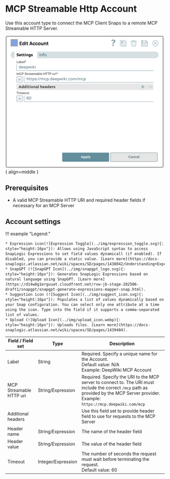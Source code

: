 # MCP Streamable Http Account

Use this account type to connect the MCP Client Snaps to a remote MCP Streamable HTTP Server. 

![MCP Streamable HTTP Account screenshot](../img/mcp-streamable-http-account.png){ align=middle }

## Prerequisites

* A valid MCP Streamable HTTP URI and required header fields if necessary for an MCP Server

## Account settings

!!! example "Legend:"

    * Expression icon(![Expression Toggle](../img/expression_toggle.svg){: style="height:16px"}): Allows using JavaScript syntax to access SnapLogic Expressions to set field values dynamicall (if enabled). If disabled, you can provide a static value. [Learn more](https://docs-snaplogic.atlassian.net/wiki/spaces/SD/pages/1438042/Understanding+Expressions+in+SnapLogic).
    * SnapGPT (![SnapGPT Icon](../img/snapgpt_logo.svg){: style="height:16px"}): Generates SnapLogic Expressions based on natural language using SnapGPT. [Learn more](https://d14w8g1erguuat.cloudfront.net/rvw-jb-stage-202506-draft1/snapgpt/snapgpt-generate-expressions-mapper-snap.html).
    * Suggestion icon (![Suggest Icon](../img/suggest_icon.svg){: style="height:16px"}): Populates a list of values dynamically based on your Snap configuration. You can select only one attribute at a time using the icon. Type into the field if it supports a comma-separated list of values.
    * Upload (![Upload Icon](../img/upload_icon.webp){: style="height:16px"}): Uploads files. [Learn more](https://docs-snaplogic.atlassian.net/wiki/spaces/SD/pages/1439404).

| Field / Field set | Type | Description |
| ----------------- | ---- | ----------- |
| Label | String | Required. Specify a unique name for the Account.<br/>Default value: N/A<br/>Example: DeepWiki MCP Account |
| MCP Streamable HTTP uri | String/Expression | Required. Specify the URI to the MCP server to connect to. The URI must include the correct `/mcp` path as provided by the MCP Server provider. <br/>Example: `https://mcp.deepwiki.com/mcp` |
| Additional headers |  |Use this field set to provide header field to use for requests to the MCP Server|
| Header name | String/Expression | The name of the header field |
| Header value | String/Expression | The value of the header field|
| Timeout | Integer/Expression | The number of seconds the request must wait before terminating the request. <br/>Default value: 60|